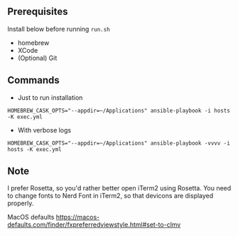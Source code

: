 ## Prerequisites

Install below before running `run.sh`
- homebrew
- XCode
- (Optional) Git

## Commands

- Just to run installation
```
HOMEBREW_CASK_OPTS="--appdir=~/Applications" ansible-playbook -i hosts -K exec.yml
```

- With verbose logs
```
HOMEBREW_CASK_OPTS="--appdir=~/Applications" ansible-playbook -vvvv -i hosts -K exec.yml
```

## Note
I prefer Rosetta, so you'd rather better open iTerm2 using Rosetta.
You need to change fonts to Nerd Font in iTerm2, so that devicons are displayed properly.

MacOS defaults
https://macos-defaults.com/finder/fxpreferredviewstyle.html#set-to-clmv
